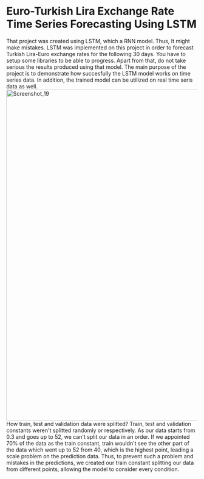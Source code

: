 # Euro-Turkish Lira Exchange Rate Time Series Forecasting Using LSTM 
That project was created using LSTM, which a RNN model. Thus, It might make mistakes.
LSTM was implemented on this project in order to forecast Turkish Lira-Euro exchange rates for the following 30 days. You have to setup some libraries to be able to progress. Apart from that, do not take serious the results produced using that model. 
The main purpose of the project is to demonstrate how succesfully the LSTM model works on time series data. In addition, the trained model can be utilized on real time seris data as well.
<img width="1818" height="869" alt="Screenshot_19" src="https://github.com/user-attachments/assets/4d9c2af7-4f55-4acc-91be-105c19dea1a1" />
How train, test and validation data were splitted?
Train, test and validation constants weren't splitted randomly or respectively. As our data starts from 0.3 and goes up to 52, we can't split our data in an order. If we appointed 70% of the data as the train constant, train wouldn't see the other part of the data which went up to 52 from 40, which is the highest point, leading a scale problem on the prediction data.
Thus, to prevent such a problem and mistakes in the predictions, we created our train constant splitting our data from different points, allowing the model to consider every condition.

